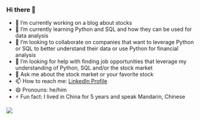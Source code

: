 ### Hi there 👋


- 🔭 I’m currently working on a blog about stocks
- 🌱 I’m currently learning Python and SQL and how they can be used for data analysis
- 👯 I’m looking to collaborate on companies that want to leverage Python or SQL to better understand their data or use Python for financial analysis
- 🤔 I’m looking for help with finding job opportunities that leverage my understanding of Python, SQL and/or the stock market
- 💬 Ask me about the stock market or your favorite stock
- 📫 How to reach me: [LinkedIn Profile](https://www.linkedin.com/in/davidtstill/)
- 😄 Pronouns: he/him
- ⚡ Fun fact: I lived in China for 5 years and speak Mandarin, Chinese

<img src="https://github-readme-stats.vercel.app/api?username=davidtstill&&show_icons=true&title_color=ffffff&icon_color=bb2acf&text_color=daf7dc&bg_color=151515">
